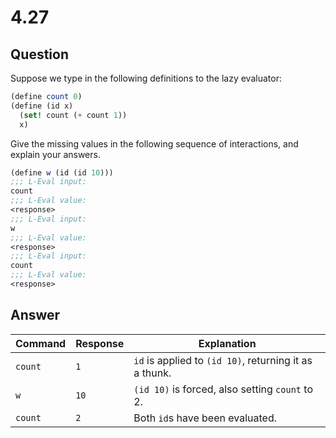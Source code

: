 # 4.27

## Question

Suppose we type in the following definitions to the lazy evaluator:

```scheme
(define count 0)
(define (id x)
  (set! count (+ count 1))
  x)
```

Give the missing values in the following sequence of interactions, and explain your answers.

```scheme
(define w (id (id 10)))
;;; L-Eval input:
count
;;; L-Eval value:
<response>
;;; L-Eval input:
w
;;; L-Eval value:
<response>
;;; L-Eval input:
count
;;; L-Eval value:
<response>
```

## Answer

|Command|Response|Explanation|
|---|---|---|
|`count`|`1`|`id` is applied to `(id 10)`, returning it as a thunk.|
|`w`|`10`|`(id 10)` is forced, also setting `count` to 2.|
|`count`|`2`|Both `id`s have been evaluated.|
